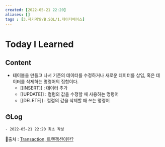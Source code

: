 ```yaml
---
created: [2022-05-21 22:20]
aliases: []
tags : [3.자기계발/B.SQL/1.데이터베이스]
---
```


# Today I Learned
## Content
- 테이블을 만들고 나서 기존의 데이터를 수정하거나 새로운 데이터를 삽입, 혹은 데이터를 삭제하는 명령어의 집합이다.
	- [[INSERT]] : 데이터 추가
	- [[UPDATE]] : 컬럼의 값을 수정할 때 사용하는 명령어
	- [[DELETE]] : 컬럼의 값을 삭제할 때 쓰는 명령어

## ⏱Log
	- 2022-05-21 22:20 최초 작성


📙출처 : [Transaction, 트랜잭션이란?](https://wonit.tistory.com/462)